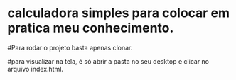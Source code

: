 # calculadora simples para colocar em pratica meu conhecimento.

#Para rodar o projeto basta apenas clonar.

#para visualizar na tela, é só abrir a pasta no seu desktop e clicar no arquivo index.html.
